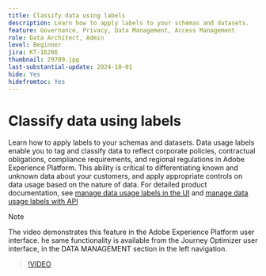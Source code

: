 ```yaml
---
title: Classify data using labels
description: Learn how to apply labels to your schemas and datasets.
feature: Governance, Privacy, Data Management, Access Management
role: Data Architect, Admin
level: Beginner
jira: KT-16266
thumbnail: 29709.jpg
last-substantial-update: 2024-10-01
hide: Yes
hidefromtoc: Yes
---
```

# Classify data using labels

Learn how to apply labels to your schemas and datasets. Data usage labels enable you to tag and classify data to reflect corporate policies, contractual obligations, compliance requirements, and regional regulations in Adobe Experience Platform. This ability is critical to differentiating known and unknown data about your customers, and apply appropriate controls on data usage based on the nature of data. For detailed product documentation, see [manage data usage labels in the UI](https://experienceleague.adobe.com/docs/experience-platform/data-governance/labels/user-guide.html) and [manage data usage labels with API](https://experienceleague.adobe.com/docs/experience-platform/data-governance/labels/dataset-api.html)

>[!NOTE]
>
>The video demonstrates this feature in the Adobe Experience Platform user interface. he same functionality is available from the Journey Optimizer user interface, in the DATA MANAGEMENT section in the left navigation. 

>[!VIDEO](https://video.tv.adobe.com/v/29709?learn=on)
